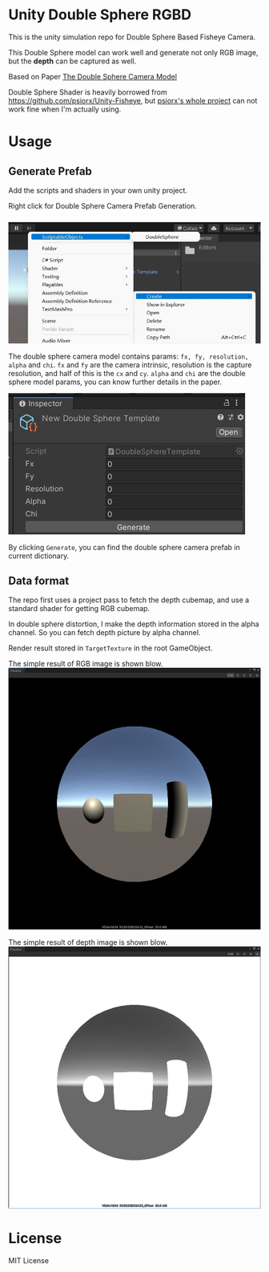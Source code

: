 # Unity Double Sphere RGBD

This is the unity simulation repo for Double Sphere Based Fisheye Camera.

This Double Sphere model can work well and generate not only RGB image, but the **depth** can be captured as well.

Based on Paper [The Double Sphere Camera Model](https://vision.in.tum.de/research/vslam/double-sphere)


Double Sphere Shader is heavily borrowed from https://github.com/psiorx/Unity-Fisheye, but [psiorx's whole project](https://github.com/psiorx/Unity-Fisheye) can not work fine when I'm actually using.

# Usage

## Generate Prefab
Add the scripts and shaders in your own unity project.

Right click for Double Sphere Camera Prefab Generation.

![Add Double Sphere Camera](./PICS/generate.jpg)

The double sphere camera model contains params: `fx, fy, resolution, alpha` and `chi`. `fx` and `fy` are the camera intrinsic, resolution is the capture resolution, and half of this is the `cx` and `cy`. `alpha` and `chi` are the double sphere model params, you can know further details in the paper.

![Params](./PICS/params.jpg)

By clicking `Generate`, you can find the double sphere camera prefab in current dictionary.

## Data format

The repo first uses a project pass to fetch the depth cubemap, and use a standard shader for getting RGB cubemap.

In double sphere distortion, I make the depth information stored in the alpha channel. So you can fetch depth picture by alpha channel.

Render result stored in `TargetTexture` in the root GameObject.

The simple result of RGB image is shown blow.
![RGB](./PICS/RGB.jpg)

The simple result of depth image is shown blow.
![Depth](./PICS/depth.jpg)

# License

MIT License